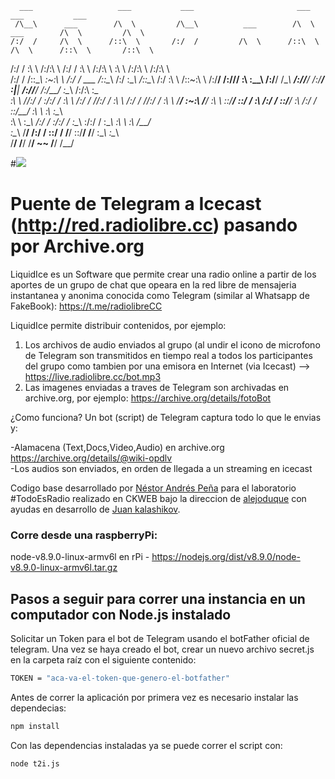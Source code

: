       ___                   ___           ___                       ___                       ___           ___     
     /\__\      ___        /\  \         /\__\          ___        /\  \          ___        /\  \         /\  \    
    /:/  /     /\  \      /::\  \       /:/  /         /\  \      /::\  \        /\  \      /::\  \       /::\  \   
   /:/  /      \:\  \    /:/\:\  \     /:/  /          \:\  \    /:/\:\  \       \:\  \    /:/\:\  \     /:/\:\  \  
  /:/  /       /::\__\   \:\~\:\  \   /:/  /  ___      /::\__\  /:/  \:\__\      /::\__\  /:/  \:\  \   /::\~\:\  \ 
 /:/__/     __/:/\/__/    \:\ \:\__\ /:/__/  /\__\  __/:/\/__/ /:/__/ \:|__|  __/:/\/__/ /:/__/ \:\__\ /:/\:\ \:\__\
 \:\  \    /\/:/  /        \:\/:/  / \:\  \ /:/  / /\/:/  /    \:\  \ /:/  / /\/:/  /    \:\  \  \/__/ \:\~\:\ \/__/
  \:\  \   \::/__/          \::/  /   \:\  /:/  /  \::/__/      \:\  /:/  /  \::/__/      \:\  \        \:\ \:\__\  
   \:\  \   \:\__\          /:/  /     \:\/:/  /    \:\__\       \:\/:/  /    \:\__\       \:\  \        \:\ \/__/  
    \:\__\   \/__/         /:/  /       \::/  /      \/__/        \::/__/      \/__/        \:\__\        \:\__\    
     \/__/                 \/__/         \/__/                     ~~                        \/__/         \/__/    




#<img src="#" /> <br>
# Puente de Telegram a Icecast (http://red.radiolibre.cc) pasando por Archive.org

LiquidIce es un Software que permite crear una radio online a partir de los aportes de un grupo de chat que opeara en la red libre de mensajeria instantanea y anonima conocida como Telegram (similar al Whatsapp de FakeBook): https://t.me/radiolibreCC 

LiquidIce permite distribuir contenidos, por ejemplo: 
1. Los archivos de audio enviados al grupo (al undir el icono de microfono de Telegram son transmitidos en tiempo real  a todos los participantes del grupo como tambien por una emisora en Internet (via Icecast) --> https://live.radiolibre.cc/bot.mp3
2. Las imagenes enviadas a traves de Telegram son archivadas en archive.org, por ejemplo: https://archive.org/details/fotoBot


¿Como funciona? Un bot (script) de Telegram captura todo lo que le envias y:

-Alamacena (Text,Docs,Video,Audio) en archive.org https://archive.org/details/@wiki-opdlv <br>
-Los audios son enviados, en orden de llegada a un streaming en icecast<br>

Codigo base desarrollado por [Néstor Andrés Peña](http://www.nestorandres.com) para el laboratorio #TodoEsRadio realizado en CKWEB bajo la direccion de [alejoduque](https://github.com/alejoduque) con ayudas en desarrollo de [Juan kalashikov](https://github.com/kalashnikov2).


### Corre desde una raspberryPi:
node-v8.9.0-linux-armv6l en rPi - https://nodejs.org/dist/v8.9.0/node-v8.9.0-linux-armv6l.tar.gz <br>

## Pasos a seguir para correr una instancia en un computador con Node.js instalado

Solicitar un Token para el bot de Telegram usando el botFather oficial de telegram.
Una vez se haya creado el bot, crear un nuevo archivo secret.js en la carpeta raíz con el siguiente contenido:

```bash
TOKEN = "aca-va-el-token-que-genero-el-botfather"
```

Antes de correr la aplicación por primera vez es necesario instalar las dependecias:

```bash
npm install
```

Con las dependencias instaladas ya se puede correr el script con:

```bash
node t2i.js
```
